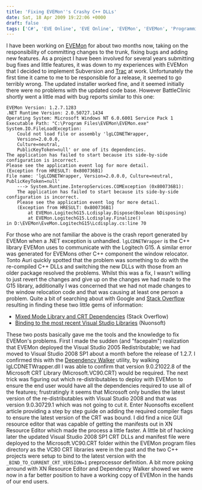 ```yaml
---
title: 'Fixing EVEMon''s Crashy C++ DLLs'
date: Sat, 18 Apr 2009 19:22:06 +0000
draft: false
tags: ['C#', 'EVE Online', 'EVE Online', 'EVEMon', 'EVEMon', 'Programming', 'Visual Studio']
---
```


I have been working on [EVEMon](https://web.archive.org/web/20140702024802/http://evemon.battleclinic.com/) for about two months now, taking on the responsibility of committing changes to the trunk, fixing bugs and adding new features. As a project I have been involved for several years submitting bug fixes and little features, it was down to my experiences with EVEMon that I decided to implement Subversion and [Trac](http://trac.edgewall.org/) at work. Unfortunately the first time it came to me to be responsible for a release, it seemed to go terribly wrong. The updated installer worked fine, and it seemed initially there were no problems with the updated code base. However BattleClinic shortly went a little mad with bug reports similar to this one:

```
EVEMon Version: 1.2.7.1283
.NET Runtime Version: 2.0.50727.1434
Operating System: Microsoft Windows NT 6.0.6001 Service Pack 1
Executable Path: "C:\Program Files\EVEMon\EVEMon.exe" System.IO.FileLoadException: 
    Could not load file or assembly 'lgLCDNETWrapper,
    Version=2.0.0.0,
    Culture=neutral,
    PublicKeyToken=null' or one of its dependencies.
The application has failed to start because its side-by-side configuration is incorrect.
Please see the application event log for more detail.
(Exception from HRESULT: 0x800736B1)
File name: 'lgLCDNETWrapper, Version=2.0.0.0, Culture=neutral, PublicKeyToken=null'
    ---> System.Runtime.InteropServices.COMException (0x800736B1): 
    The application has failed to start because its side-by-side configuration is incorrect.
    Please see the application event log for more detail.
    (Exception from HRESULT: 0x800736B1) 
        at EVEMon.LogitechG15.Lcdisplay.Dispose(Boolean bDisposing) 
        at EVEMon.LogitechG15.Lcdisplay.Finalize()
in D:\EVEMon\EveMon.LogitechG15\Lcdisplay.cs:line 70
```

For those who are not familiar the above is the crash report generated by EVEMon when a .NET exception is unhandled. `lgLCDNETWrapper` is the C++ library EVEMon uses to communicate with the Logitech G15. A similar error was generated for EVEMons other C++ component the window relocator. Tonto Auri quickly spotted that the problem was something to do with the re-compiled C++ DLLs and switching the new DLLs with those from an older package resolved the problems. Whilst this was a fix, I wasn't willing to just revert the changes and give up on the changes we had made to the G15 library, additionally I was concerned that we had not made changes to the window relocation code and that was causing at least one person a problem. Quite a bit of searching about with Google and [Stack Overflow](http://stackoverflow.com/) resulting in finding these two little gems of information:

*   [Mixed Mode Library and CRT Dependencies](http://stackoverflow.com/questions/230715/mixed-mode-library-and-crt-dependencies-help) (Stack Overflow)
*   [Binding to the most recent Visual Studio Libraries](http://www.nuonsoft.com/blog/2008/10/29/binding-to-the-most-recent-visual-studio-libraries/) (Nuonsoft)

These two posts basically gave me the tools and the knowledge to fix EVEMon's problems. First I made the sudden (and "facepalm") realization that EVEMon deployed the Visual Studio 2005 Redistributable; we had moved to Visual Studio 2008 SP1 about a month before the release of 1.2.7. I confirmed this with the [Dependency Walker](http://www.dependencywalker.com/) utility, by walking lgLCDNETWrapper.dll I was able to confirm that version 9.0.21022.8 of the Microsoft CRT Library (Microsoft.VC90.CRT) would be required. The next trick was figuring out which re-distributables to deploy with EVEMon to ensure the end user would have all the dependencies required to use all of the features; frustratingly it seems that Microsoft only bundles the latest version of the re-distributables with Visual Studio 2008 and that was version 9.0.30729.1 which was not going to cut it. Enter Nuonsofts excellent article providing a step by step guide on adding the required compiler flags to ensure the latest version of the CRT was bound. I did find a nice GUI resource editor that was capable of getting the manifests out in XN Resource Editor which made the process a little faster. A little bit of hacking later the updated Visual Studio 2008 SP1 CRT DLLs and manifest file were deployed to the Microsoft.VC90.CRT folder within the EVEMon program files directory as the VC80 CRT libraries were in the past and the two C++ projects were setup to bind to the latest version with the `_BIND_TO_CURRENT_CRT_VERSION=1` preprocessor definition. A bit more poking arround with XN Resource Editor and Dependency Walker showed we were now in a far better position to have a working copy of EVEMon in the hands of our end users.